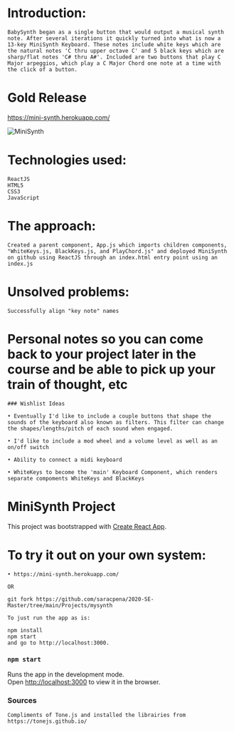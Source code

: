 # Introduction: 
    BabySynth began as a single button that would output a musical synth note. After several iterations it quickly turned into what is now a 13-key MiniSynth Keyboard. These notes include white keys which are the natural notes 'C thru upper octave C' and 5 black keys which are sharp/flat notes 'C# thru A#'. Included are two buttons that play C Major arpeggios, which play a C Major Chord one note at a time with the click of a button.

# Gold Release

https://mini-synth.herokuapp.com/

![MiniSynth](https://media.giphy.com/media/fDLlpPPBurSkb1jpHc/giphy.gif)

# Technologies used:
    ReactJS
    HTML5
    CSS3
    JavaScript

# The approach: 
    Created a parent component, App.js which imports children components, "WhiteKeys.js, BlackKeys.js, and PlayChord.js" and deployed MiniSynth on github using ReactJS through an index.html entry point using an index.js

# Unsolved problems:
    Successfully align "key note" names

# Personal notes so you can come back to your project later in the course and be able to pick up your train of thought, etc
    
    ### Wishlist Ideas

    • Eventually I'd like to include a couple buttons that shape the sounds of the keyboard also known as filters. This filter can change the shapes/lengths/pitch of each sound when engaged.

    • I'd like to include a mod wheel and a volume level as well as an on/off switch

    • Ability to connect a midi keyboard

    • WhiteKeys to become the 'main' Keyboard Component, which renders separate compoments WhiteKeys and BlackKeys


# MiniSynth Project

This project was bootstrapped with [Create React App](https://github.com/facebook/create-react-app).

# To try it out on your own system:

    • https://mini-synth.herokuapp.com/

    OR

    git fork https://github.com/saracpena/2020-SE-Master/tree/main/Projects/mysynth

    To just run the app as is:

    npm install
    npm start
    and go to http://localhost:3000.

### `npm start`
Runs the app in the development mode.\
Open [http://localhost:3000](http://localhost:3000) to view it in the browser.

### Sources

    Compliments of Tone.js and installed the librairies from https://tonejs.github.io/







